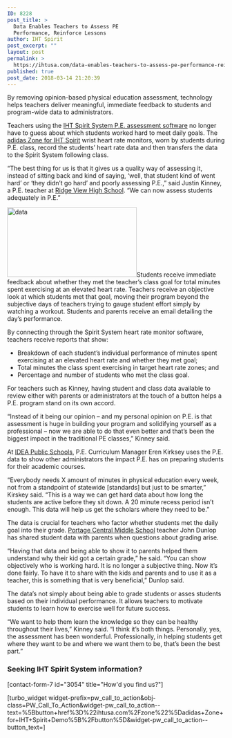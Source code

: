 ```yaml
---
ID: 8228
post_title: >
  Data Enables Teachers to Assess PE
  Performance, Reinforce Lessons
author: IHT Spirit
post_excerpt: ""
layout: post
permalink: >
  https://ihtusa.com/data-enables-teachers-to-assess-pe-performance-reinforce-lessons/
published: true
post_date: 2018-03-14 21:20:39
---
```

<span style="font-weight: 400;">By removing opinion-based physical education assessment, technology helps teachers deliver meaningful, immediate feedback to students and program-wide data to administrators.</span>

<span style="font-weight: 400;">Teachers using the </span><a href="http://ihtusa.com/spirit-system"><span style="font-weight: 400;">IHT Spirit System P.E. assessment software</span></a><span style="font-weight: 400;"> no longer have to guess about which students worked hard to meet daily goals. The <a href="http://ihtusa.com/zone">adidas Zone for IHT Spirit</a> wrist heart rate monitors, worn by students during P.E. class, record the students’ heart rate data and then transfers the data to the Spirit System following class. </span>

<span style="font-weight: 400;">“The best thing for us is that it gives us a quality way of assessing it, instead of sitting back and kind of saying, ‘well, that student kind of went hard’ or ‘they didn’t go hard’ and poorly assessing P.E.,” said Justin Kinney, a P.E. teacher at </span><a href="https://ihtusa.com/students-motivated-by-heart-rate-monitor-technology-during-pe/"><span style="font-weight: 400;">Ridge View High School</span></a><span style="font-weight: 400;">. “We can now assess students adequately in P.E.”</span><!--more-->

<span style="font-weight: 400;"><a href="https://ihtusa.com/wp-content/uploads/2018/03/flexing-friday-featured.jpg"><img class="alignright size-medium wp-image-8230" src="https://ihtusa.com/wp-content/uploads/2018/03/flexing-friday-featured-300x161.jpg" alt="data" width="300" height="161" /></a>Students receive immediate feedback about whether they met the teacher’s class goal for total minutes spent exercising at an elevated heart rate. Teachers receive an objective look at which students met that goal, moving their program beyond the subjective days of teachers trying to gauge student effort simply by watching a workout. Students and parents receive an email detailing the day’s performance. </span>

<span style="font-weight: 400;">By connecting through the Spirit System heart rate monitor software, teachers receive reports that show:</span>
<ul>
 	<li style="font-weight: 400;"><span style="font-weight: 400;">Breakdown of each student’s individual performance of minutes spent exercising at an elevated heart rate and whether they met goal;</span></li>
 	<li style="font-weight: 400;"><span style="font-weight: 400;">Total minutes the class spent exercising in target heart rate zones; and</span></li>
 	<li style="font-weight: 400;"><span style="font-weight: 400;">Percentage and number of students who met the class goal.</span></li>
</ul>
<span style="font-weight: 400;">For teachers such as Kinney, having student and class data available to review either with parents or administrators at the touch of a button helps a P.E. program stand on its own accord.</span>

<span style="font-weight: 400;">“Instead of it being our opinion – and my personal opinion on P.E. is that assessment is huge in building your program and solidifying yourself as a professional – now we are able to do that even better and that’s been the biggest impact in the traditional PE classes,” Kinney said.</span>

<span style="font-weight: 400;">At </span><a href="http://popl.ink/eNRtKv"><span style="font-weight: 400;">IDEA Public Schools</span></a><span style="font-weight: 400;">, P.E. Curriculum Manager Eren Kirksey uses the P.E. data to show other administrators the impact P.E. has on preparing students for their academic courses.</span>

<span style="font-weight: 400;">“Everybody needs X amount of minutes in physical education every week, not from a standpoint of statewide [standards] but just to be smarter,” Kirskey said. “This is a way we can get hard data about how long the students are active before they sit down. A 20 minute recess period isn’t enough. This data will help us get the scholars where they need to be.”</span>

<span style="font-weight: 400;">The data is crucial for teachers who factor whether students met the daily goal into their grade. </span><a href="http://popl.ink/wwrFVz"><span style="font-weight: 400;">Portage Central Middle School</span></a><span style="font-weight: 400;"> teacher John Dunlop has shared student data with parents when questions about grading arise.</span>

<span style="font-weight: 400;">“Having that data and being able to show it to parents helped them understand why their kid got a certain grade,” he said. “You can show objectively who is working hard. It is no longer a subjective thing. Now it’s done fairly. To have it to share with the kids and parents and to use it as a teacher, this is something that is very beneficial,” Dunlop said.</span>

<span style="font-weight: 400;">The data’s not simply about being able to grade students or asses students based on their individual performance. It allows teachers to motivate students to learn how to exercise well for future success.</span>

<span style="font-weight: 400;">“We want to help them learn the knowledge so they can be healthy throughout their lives,” Kinney said. “I think it’s both things. Personally, yes, the assessment has been wonderful. Professionally, in helping students get where they want to be and where we want them to be, that’s been the best part.”</span>
<h3 class="article-newsletter-signup">Seeking IHT Spirit System information?</h3>
<p class="article-newsletter-signup">[contact-form-7 id="3054" title="How'd you find us?"]</p>
[turbo_widget widget-prefix=pw_call_to_action&obj-class=PW_Call_To_Action&widget-pw_call_to_action--text=%5Bbutton+href%3D%22ihtusa.com%2Fzone%22%5Dadidas+Zone+for+IHT+Spirit+Demo%5B%2Fbutton%5D&widget-pw_call_to_action--button_text=]